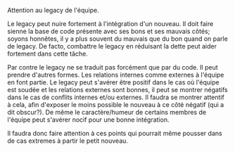 Attention au legacy de l'équipe.

Le legacy peut nuire fortement à l'intégration d'un nouveau. Il doit faire sienne la base de code présente avec ses bons
et ses mauvais côtés; soyons honnêtes, il y a plus souvent du mauvais que du bon quand on parle de legacy.
De facto, combattre le legacy en réduisant la dette peut aider fortement dans cette tâche.

Par contre le legacy ne se traduit pas forcément que par du code. Il peut prendre d'autres formes.
Les relations internes comme externes à l'équipe en font partie. Le legacy peut s'avérer être positif dans le cas où
l'équipe est soudée et les relations externes sont bonnes, il peut se montrer négatifs dans le cas de conflits internes
et/ou externes.
Il faudra se montrer attentif à cela, afin d'exposer le moins possible le nouveau à ce côté négatif (qui a dit obscur?).
De même le caractère/humeur de certains membres de l'équipe peut s'avérer nocif pour une bonne intégration.

Il faudra donc faire attention à ces points qui pourrait même pousser dans de cas extremes à partir le petit nouveau.